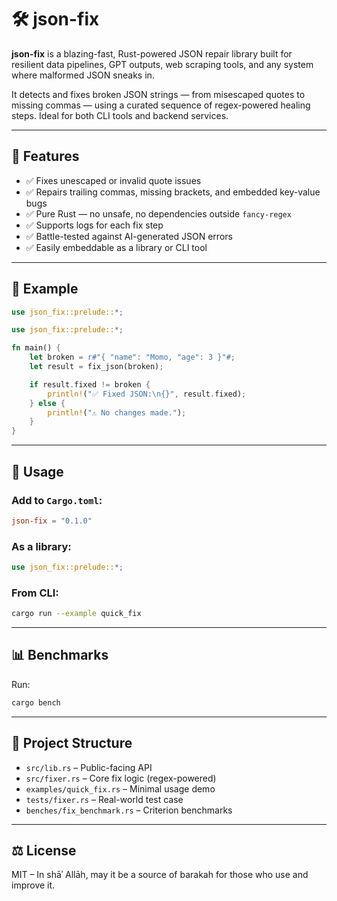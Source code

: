 # 🛠️ json-fix

**json-fix** is a blazing-fast, Rust-powered JSON repair library built for resilient data pipelines, GPT outputs, web scraping tools, and any system where malformed JSON sneaks in.

It detects and fixes broken JSON strings — from misescaped quotes to missing commas — using a curated sequence of regex-powered healing steps. Ideal for both CLI tools and backend services.

---

## 🚀 Features

- ✅ Fixes unescaped or invalid quote issues
- ✅ Repairs trailing commas, missing brackets, and embedded key-value bugs
- ✅ Pure Rust — no unsafe, no dependencies outside `fancy-regex`
- ✅ Supports logs for each fix step
- ✅ Battle-tested against AI-generated JSON errors
- ✅ Easily embeddable as a library or CLI tool

---

## 🧪 Example

```rust
use json_fix::prelude::*;

use json_fix::prelude::*;

fn main() {
    let broken = r#"{ "name": "Momo, "age": 3 }"#;
    let result = fix_json(broken);

    if result.fixed != broken {
        println!("✅ Fixed JSON:\n{}", result.fixed);
    } else {
        println!("⚠️ No changes made.");
    }
}
```

---

## 📂 Usage

### Add to `Cargo.toml`:

```toml
json-fix = "0.1.0"
```

### As a library:

```rust
use json_fix::prelude::*;
```

### From CLI:

```bash
cargo run --example quick_fix
```

---

## 📊 Benchmarks

Run:

```bash
cargo bench
```

---

## 📁 Project Structure

- `src/lib.rs` – Public-facing API
- `src/fixer.rs` – Core fix logic (regex-powered)
- `examples/quick_fix.rs` – Minimal usage demo
- `tests/fixer.rs` – Real-world test case
- `benches/fix_benchmark.rs` – Criterion benchmarks

---

## ⚖️ License

MIT – In shāʾ Allāh, may it be a source of barakah for those who use and improve it.

